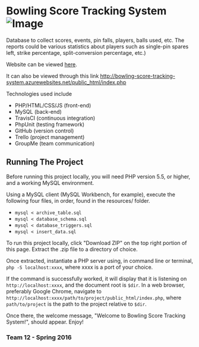 # Bowling Score Tracking System ![Image](https://travis-ci.com/robert-vo/Bowling-Score-Tracking-System.svg?token=MDyyKNy4sp8cUiysL5c6&branch=master)

Database to collect scores, events, pin falls, players, balls used, etc. The reports could be various statistics about players such as single-pin spares left, strike percentage, split-conversion percentage, etc.)

Website can be viewed [here](http://bowling-score-tracking-system.azurewebsites.net/public_html/index.php).

It can also be viewed through this link http://bowling-score-tracking-system.azurewebsites.net/public_html/index.php

Technologies used include
* PHP/HTML/CSS/JS (front-end) 
* MySQL (back-end)
* TravisCI (continuous integration)
* PhpUnit (testing framework)
* GitHub (version control)
* Trello (project management)
* GroupMe (team communication)

## Running The Project
Before running this project locally, you will need PHP version 5.5, or higher, and a working MySQL environment. 

Using a MySQL client (MySQL Workbench, for example), execute the following four files, in order, found in the resources/ folder.
* `mysql < archive_table.sql`
* `mysql < database_schema.sql`
* `mysql < database_triggers.sql`
* `mysql < insert_data.sql`


To run this project locally, click "Download ZIP" on the top right portion of this page. Extract the .zip file to a directory of choice. 

Once extracted, instantiate a PHP server using, in command line or terminal,
` php -S localhost:xxxx `, where xxxx is a port of your choice.

If the command is successfully worked, it will display that it is listening on `http://localhost:xxxx`, and the document root is `$dir`. In a web browser, preferably Google Chrome, navigate to `http://localhost:xxxx/path/to/project/public_html/index.php`, where `path/to/project` is the path to the project relative to `$dir`. 

Once there, the welcome message, "Welcome to Bowling Score Tracking System!", should appear. Enjoy!

### Team 12 - Spring 2016
